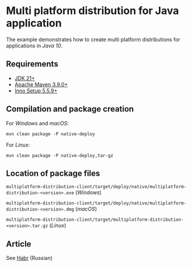 # Multi platform distribution for Java application

The example demonstrates how to create multi platform distributions for applications in *Java 10*.

## Requirements

* [JDK 21+](https://www.oracle.com/java/technologies/downloads/)
* [Apache Maven 3.9.0+](https://maven.apache.org/download.cgi)
* [Inno Setup 5.5.9+](http://www.jrsoftware.org/isinfo.php)

## Compilation and package creation

For *Windows* and *macOS*:

    mvn clean package -P native-deploy
    
For *Linux*:

    mvn clean package -P native-deploy,tar-gz
    
## Location of package files

`multiplatform-distribution-client/target/deploy/native/multiplatform-distribution-<version>.exe` (*Windows*)

`multiplatform-distribution-client/target/deploy/native/multiplatform-distribution-<version>.dmg` (*macOS*)

`multiplatform-distribution-client/target/multiplatform-distribution-<version>.tar.gz` (*Linux*)

## Article

See [Habr](https://habr.com/company/jugru/blog/340248/) (Russian)
